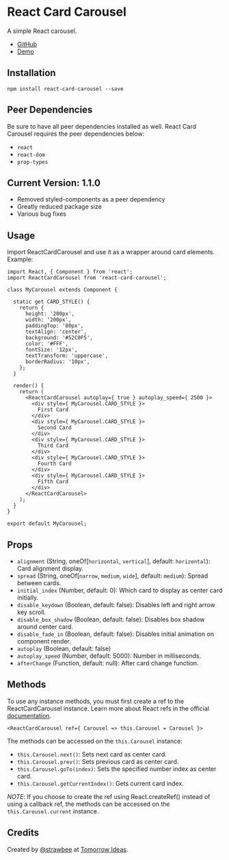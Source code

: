 # React Card Carousel
A simple React carousel.
* <a href="https://github.com/TomorrowIdeas/react-card-carousel" target="_blank">GitHub</a>
* <a href="https://codesandbox.io/s/react-card-carousel-0gib5" target="_blank">Demo</a>

## Installation
```
npm install react-card-carousel --save
```

## Peer Dependencies
Be sure to have all peer dependencies installed as well. React Card Carousel requires the peer dependencies below:
* `react`
* `react-dom`
* `prop-types`

## Current Version: 1.1.0
* Removed styled-components as a peer dependency
* Greatly reduced package size
* Various bug fixes

## Usage
Import ReactCardCarousel and use it as a wrapper around card elements. Example:

```
import React, { Component } from 'react';
import ReactCardCarousel from 'react-card-carousel';

class MyCarousel extends Component {

  static get CARD_STYLE() {
    return {
      height: '200px',
      width: '200px',
      paddingTop: '80px',
      textAlign: 'center',
      background: '#52C0F5',
      color: '#FFF',
      fontSize: '12px',
      textTransform: 'uppercase',
      borderRadius: '10px',
    };
  }

  render() {
    return (
      <ReactCardCarousel autoplay={ true } autoplay_speed={ 2500 }>
        <div style={ MyCarousel.CARD_STYLE }>
          First Card
        </div>
        <div style={ MyCarousel.CARD_STYLE }>
          Second Card
        </div>
        <div style={ MyCarousel.CARD_STYLE }>
          Third Card
        </div>
        <div style={ MyCarousel.CARD_STYLE }>
          Fourth Card
        </div>
        <div style={ MyCarousel.CARD_STYLE }>
          Fifth Card
        </div>
      </ReactCardCarousel>
    );
  }
}

export default MyCarousel;
```

## Props
* `alignment` (String, oneOf[`horizontal`, `vertical`], default: `horizontal`): Card alignment display.
* `spread` (String, oneOf[`narrow`, `medium`, `wide`], default: `medium`): Spread between cards.
* `initial_index` (Number, default: 0): Which card to display as center card initially.
* `disable_keydown` (Boolean, default: false): Disables left and right arrow key scroll.
* `disable_box_shadow` (Boolean, default: false): Disables box shadow around center card.
* `disable_fade_in` (Boolean, default: false): Disables initial animation on component render.
* `autoplay` (Boolean, default: false)
* `autoplay_speed` (Number, default: 5000): Number in milliseconds.
* `afterChange` (Function, default: null): After card change function.

## Methods
To use any instance methods, you must first create a ref to the ReactCardCarousel instance. Learn more about React refs in the official <a href="https://reactjs.org/docs/refs-and-the-dom.html" target="_blank">documentation</a>.

```
<ReactCardCarousel ref={ Carousel => this.Carousel = Carousel }>
```

The methods can be accessed on the `this.Carousel` instance:
* `this.Carousel.next()`: Sets next card as center card.
* `this.Carousel.prev()`: Sets previous card as center card.
* `this.Carousel.goTo(index)`: Sets the specified number index as center card.
* `this.Carousel.getCurrentIndex()`: Gets current card index.

*NOTE*: If you choose to create the ref using React.createRef() instead of using a callback ref, the methods can be accessed on the `this.Carousel.current` instance.

## Credits
Created by <a href="https://github.com/strawbee" target="_blank">@strawbee</a> at <a href="https://tomorrow.me">Tomorrow Ideas</a>.